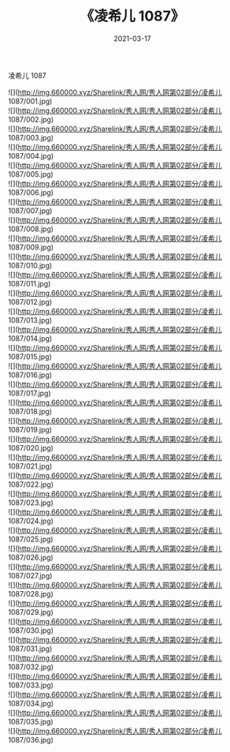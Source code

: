 ﻿---
layout: post
title:  《凌希儿 1087》
date:   2021-03-17
img: http://img.660000.xyz/Sharelink/秀人网/秀人网第02部分/凌希儿 1087/000.jpg
categories: [美女, 清纯, 唯美]
---

凌希儿 1087

  ![](http://img.660000.xyz/Sharelink/秀人网/秀人网第02部分/凌希儿 1087/001.jpg) <br> ![](http://img.660000.xyz/Sharelink/秀人网/秀人网第02部分/凌希儿 1087/002.jpg) <br> ![](http://img.660000.xyz/Sharelink/秀人网/秀人网第02部分/凌希儿 1087/003.jpg) <br> ![](http://img.660000.xyz/Sharelink/秀人网/秀人网第02部分/凌希儿 1087/004.jpg) <br> ![](http://img.660000.xyz/Sharelink/秀人网/秀人网第02部分/凌希儿 1087/005.jpg) <br> ![](http://img.660000.xyz/Sharelink/秀人网/秀人网第02部分/凌希儿 1087/006.jpg) <br> ![](http://img.660000.xyz/Sharelink/秀人网/秀人网第02部分/凌希儿 1087/007.jpg) <br> ![](http://img.660000.xyz/Sharelink/秀人网/秀人网第02部分/凌希儿 1087/008.jpg) <br> ![](http://img.660000.xyz/Sharelink/秀人网/秀人网第02部分/凌希儿 1087/009.jpg) <br> ![](http://img.660000.xyz/Sharelink/秀人网/秀人网第02部分/凌希儿 1087/010.jpg) <br> ![](http://img.660000.xyz/Sharelink/秀人网/秀人网第02部分/凌希儿 1087/011.jpg) <br> ![](http://img.660000.xyz/Sharelink/秀人网/秀人网第02部分/凌希儿 1087/012.jpg) <br> ![](http://img.660000.xyz/Sharelink/秀人网/秀人网第02部分/凌希儿 1087/013.jpg) <br> ![](http://img.660000.xyz/Sharelink/秀人网/秀人网第02部分/凌希儿 1087/014.jpg) <br> ![](http://img.660000.xyz/Sharelink/秀人网/秀人网第02部分/凌希儿 1087/015.jpg) <br> ![](http://img.660000.xyz/Sharelink/秀人网/秀人网第02部分/凌希儿 1087/016.jpg) <br> ![](http://img.660000.xyz/Sharelink/秀人网/秀人网第02部分/凌希儿 1087/017.jpg) <br> ![](http://img.660000.xyz/Sharelink/秀人网/秀人网第02部分/凌希儿 1087/018.jpg) <br> ![](http://img.660000.xyz/Sharelink/秀人网/秀人网第02部分/凌希儿 1087/019.jpg) <br> ![](http://img.660000.xyz/Sharelink/秀人网/秀人网第02部分/凌希儿 1087/020.jpg) <br> ![](http://img.660000.xyz/Sharelink/秀人网/秀人网第02部分/凌希儿 1087/021.jpg) <br> ![](http://img.660000.xyz/Sharelink/秀人网/秀人网第02部分/凌希儿 1087/022.jpg) <br> ![](http://img.660000.xyz/Sharelink/秀人网/秀人网第02部分/凌希儿 1087/023.jpg) <br> ![](http://img.660000.xyz/Sharelink/秀人网/秀人网第02部分/凌希儿 1087/024.jpg) <br> ![](http://img.660000.xyz/Sharelink/秀人网/秀人网第02部分/凌希儿 1087/025.jpg) <br> ![](http://img.660000.xyz/Sharelink/秀人网/秀人网第02部分/凌希儿 1087/026.jpg) <br> ![](http://img.660000.xyz/Sharelink/秀人网/秀人网第02部分/凌希儿 1087/027.jpg) <br> ![](http://img.660000.xyz/Sharelink/秀人网/秀人网第02部分/凌希儿 1087/028.jpg) <br> ![](http://img.660000.xyz/Sharelink/秀人网/秀人网第02部分/凌希儿 1087/029.jpg) <br> ![](http://img.660000.xyz/Sharelink/秀人网/秀人网第02部分/凌希儿 1087/030.jpg) <br> ![](http://img.660000.xyz/Sharelink/秀人网/秀人网第02部分/凌希儿 1087/031.jpg) <br> ![](http://img.660000.xyz/Sharelink/秀人网/秀人网第02部分/凌希儿 1087/032.jpg) <br> ![](http://img.660000.xyz/Sharelink/秀人网/秀人网第02部分/凌希儿 1087/033.jpg) <br> ![](http://img.660000.xyz/Sharelink/秀人网/秀人网第02部分/凌希儿 1087/034.jpg) <br> ![](http://img.660000.xyz/Sharelink/秀人网/秀人网第02部分/凌希儿 1087/035.jpg) <br> ![](http://img.660000.xyz/Sharelink/秀人网/秀人网第02部分/凌希儿 1087/036.jpg) <br>